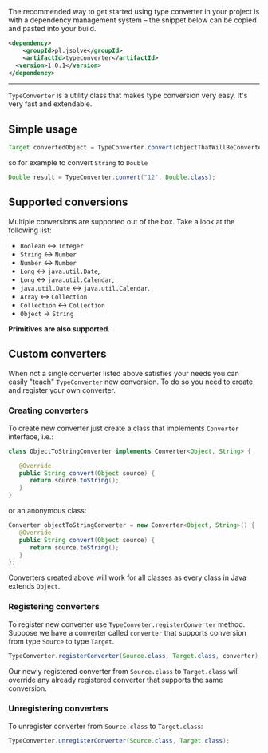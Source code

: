 The recommended way to get started using type converter in your project is with a dependency management system – the snippet below can be copied and pasted into your build.
``` xml
<dependency>
	<groupId>pl.jsolve</groupId>
	<artifactId>typeconverter</artifactId>
  <version>1.0.1</version>
</dependency>
```
---

`TypeConverter` is a utility class that makes type conversion very easy. It's very fast and extendable.
## Simple usage
``` java
Target convertedObject = TypeConverter.convert(objectThatWillBeConverted, Target.class);
```
so for example to convert `String` to `Double`
``` java
Double result = TypeConverter.convert("12", Double.class);
```
## Supported conversions
Multiple conversions are supported out of the box. Take a look at the following list:
 - `Boolean` <-> `Integer`
 - `String` <-> `Number`
 - `Number` <-> `Number`
 - `Long` <-> `java.util.Date`,
 - `Long` <-> `java.util.Calendar`,
 - `java.util.Date` <-> `java.util.Calendar`.
 - `Array` <-> `Collection`
 - `Collection` <-> `Collection`
 - `Object` -> `String`

**Primitives are also supported.**
## Custom converters
When not a single converter listed above satisfies your needs you can easily "teach" `TypeConverter` new conversion. To do so you need to create and register your own converter.
### Creating converters
To create new converter just create a class that implements `Converter` interface, i.e.:
``` java
class ObjectToStringConverter implements Converter<Object, String> {

   @Override
   public String convert(Object source) {
      return source.toString();
   }
}
```
or an anonymous class:
``` java
Converter objectToStringConverter = new Converter<Object, String>() {
   @Override
   public String convert(Object source) {
      return source.toString();
   }
};
```
Converters created above will work for all classes as every class in Java extends `Object`.
### Registering converters
To register new converter use `TypeConveter.registerConverter` method. Suppose we have a converter called `converter` that supports conversion from type `Source` to type `Target`.
``` java
TypeConverter.registerConverter(Source.class, Target.class, converter);
```
Our newly registered converter from `Source.class` to `Target.class` will override any already registered converter that supports the same conversion.
### Unregistering converters
To unregister converter from `Source.class` to `Target.class`:
``` java
TypeConverter.unregisterConverter(Source.class, Target.class);
```

